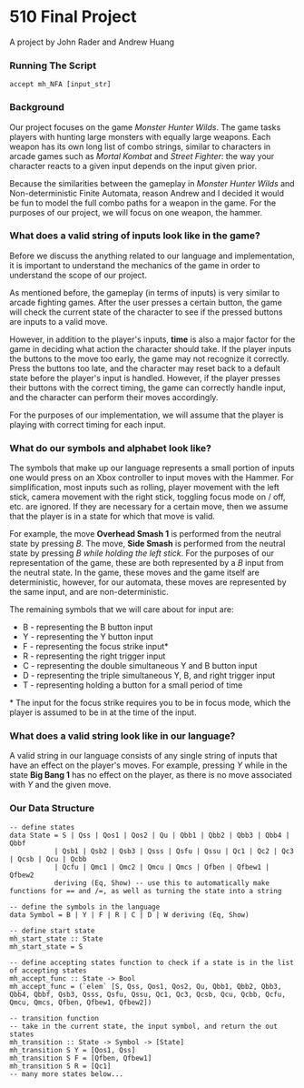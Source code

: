 # 510 Final Project
A project by John Rader and Andrew Huang

### Running The Script

```
accept mh_NFA [input_str]
```

### Background

Our project focuses on the game *Monster Hunter Wilds*.
The game tasks players with hunting large monsters with equally large weapons.
Each weapon has its own long list of combo strings, similar to characters in arcade games such as *Mortal Kombat* and *Street Fighter*: the way your character reacts to a given input depends on the input given prior.

Because the similarities between the gameplay in *Monster Hunter Wilds* and Non-deterministic Finite Automata, reason Andrew and I decided it would be fun to model the full combo paths for a weapon in the game.
For the purposes of our project, we will focus on one weapon, the hammer.

### What does a valid string of inputs look like in the game?

Before we discuss the anything related to our language and implementation, it is important to understand the mechanics of the game in order to understand the scope of our project.

As mentioned before, the gameplay (in terms of inputs) is very similar to arcade fighting games.
After the user presses a certain button, the game will check the current state of the character to see if the pressed buttons are inputs to a valid move.

However, in addition to the player's inputs, **time** is also a major factor for the game in deciding what action the character should take.
If the player inputs the buttons to the move too early, the game may not recognize it correctly.
Press the buttons too late, and the character may reset back to a default state before the player's input is handled.
However, if the player presses their buttons with the correct timing, the game can correctly handle input, and the character can perform their moves accordingly.

For the purposes of our implementation, we will assume that the player is playing with correct timing for each input.

### What do our symbols and alphabet look like?

The symbols that make up our language represents a small portion of inputs one would press on an Xbox controller to input moves with the Hammer.
For simplification, most inputs such as rolling, player movement with the left stick, camera movement with the right stick, toggling focus mode on / off, etc. are ignored.
If they are necessary for a certain move, then we assume that the player is in a state for which that move is valid.

For example, the move **Overhead Smash 1** is performed from the neutral state by pressing *B*.
The move, **Side Smash** is performed from the neutral state by pressing *B* *while holding the left stick*.
For the purposes of our representation of the game, these are both represented by a *B* input from the neutral state.
In the game, these moves and the game itself are deterministic, however, for our automata, these moves are represented by the same input, and are non-deterministic.

The remaining symbols that we will care about for input are:

* B - representing the B button input
* Y - representing the Y button input
* F - representing the focus strike input*
* R - representing the right trigger input
* C - representing the double simultaneous Y and B button input
* D - representing the triple simultaneous Y, B, and right trigger input
* T - representing holding a button for a small period of time

\* The input for the focus strike requires you to be in focus mode, which the player is assumed to be in at the time of the input.

### What does a valid string look like in our language?

A valid string in our language consists of any single string of inputs that have an effect on the player's moves.
For example, pressing *Y* while in the state **Big Bang 1** has no effect on the player, as there is no move associated with *Y* and the given move.

### Our Data Structure

```
-- define states
data State = S | Qss | Qos1 | Qos2 | Qu | Qbb1 | Qbb2 | Qbb3 | Qbb4 | Qbbf 
           | Qsb1 | Qsb2 | Qsb3 | Qsss | Qsfu | Qssu | Qc1 | Qc2 | Qc3 | Qcsb | Qcu | Qcbb 
           | Qcfu | Qmc1 | Qmc2 | Qmcu | Qmcs | Qfben | Qfbew1 | Qfbew2
           deriving (Eq, Show) -- use this to automatically make functions for == and /=, as well as turning the state into a string

-- define the symbols in the language
data Symbol = B | Y | F | R | C | D | W deriving (Eq, Show)

-- define start state
mh_start_state :: State
mh_start_state = S

-- define accepting states function to check if a state is in the list of accepting states
mh_accept_func :: State -> Bool
mh_accept_func = (`elem` [S, Qss, Qos1, Qos2, Qu, Qbb1, Qbb2, Qbb3, Qbb4, Qbbf, Qsb3, Qsss, Qsfu, Qssu, Qc1, Qc3, Qcsb, Qcu, Qcbb, Qcfu, Qmcu, Qmcs, Qfben, Qfbew1, Qfbew2])

-- transition function
-- take in the current state, the input symbol, and return the out states
mh_transition :: State -> Symbol -> [State]
mh_transition S Y = [Qos1, Qss]
mh_transition S F = [Qfben, Qfbew1]
mh_transition S R = [Qc1]
-- many more states below...
```
